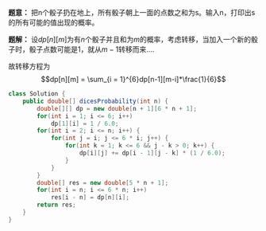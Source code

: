 **题意：** 把n个骰子扔在地上，所有骰子朝上一面的点数之和为s。输入n，打印出s的所有可能的值出现的概率。

**题解：** 设$dp[n][m]$为有$n$个骰子并且和为$m$的概率，考虑转移，当加入一个新的骰子时，骰子点数可能是1，就从$m - 1$转移而来....

故转移方程为$$dp[n][m] = \sum_{i = 1}^{6}dp[n-1][m-i]*\frac{1}{6}$$

```java
class Solution {
    public double[] dicesProbability(int n) {
        double[][] dp = new double[n + 1][6 * n + 1];
        for(int i = 1; i <= 6; i++)
            dp[1][i] = 1 / 6.0;
        for(int i = 2; i <= n; i++) {
            for(int j = i; j <= 6 * i; j++) {
                for(int k = 1; k <= 6 && j - k > 0; k++) {
                    dp[i][j] += dp[i - 1][j - k] * (1 / 6.0);
                }
            }
        }
        double[] res = new double[5 * n + 1];
        for(int i = n; i <= 6 * n; i++)
            res[i - n] = dp[n][i];
        return res;
    }
}
```